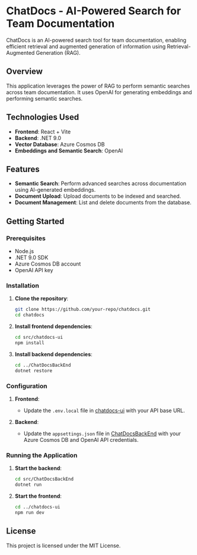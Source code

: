 # ChatDocs - AI-Powered Search for Team Documentation

ChatDocs is an AI-powered search tool for team documentation, enabling efficient retrieval and augmented generation of information using Retrieval-Augmented Generation (RAG).

## Overview

This application leverages the power of RAG to perform semantic searches across team documentation. It uses OpenAI for generating embeddings and performing semantic searches.

## Technologies Used

- **Frontend**: React + Vite
- **Backend**: .NET 9.0
- **Vector Database**: Azure Cosmos DB
- **Embeddings and Semantic Search**: OpenAI

## Features

- **Semantic Search**: Perform advanced searches across documentation using AI-generated embeddings.
- **Document Upload**: Upload documents to be indexed and searched.
- **Document Management**: List and delete documents from the database.

## Getting Started

### Prerequisites

- Node.js
- .NET 9.0 SDK
- Azure Cosmos DB account
- OpenAI API key

### Installation

1. **Clone the repository**:

   ```sh
   git clone https://github.com/your-repo/chatdocs.git
   cd chatdocs
   ```

2. **Install frontend dependencies**:

   ```sh
   cd src/chatdocs-ui
   npm install
   ```

3. **Install backend dependencies**:
   ```sh
   cd ../ChatDocsBackEnd
   dotnet restore
   ```

### Configuration

1. **Frontend**:

   - Update the `.env.local` file in [chatdocs-ui](http://_vscodecontentref_/0) with your API base URL.

2. **Backend**:
   - Update the `appsettings.json` file in [ChatDocsBackEnd](http://_vscodecontentref_/1) with your Azure Cosmos DB and OpenAI API credentials.

### Running the Application

1. **Start the backend**:

   ```sh
   cd src/ChatDocsBackEnd
   dotnet run
   ```

2. **Start the frontend**:
   ```sh
   cd ../chatdocs-ui
   npm run dev
   ```

## License

This project is licensed under the MIT License.
